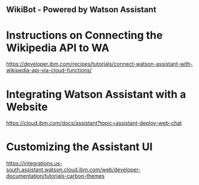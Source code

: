 ## WikiBot - Powered by Watson Assistant

# Instructions on Connecting the Wikipedia API to WA
https://developer.ibm.com/recipes/tutorials/connect-watson-assistant-with-wikipedia-api-via-cloud-functions/

# Integrating Watson Assistant with a Website
https://cloud.ibm.com/docs/assistant?topic=assistant-deploy-web-chat

# Customizing the Assistant UI 
https://integrations.us-south.assistant.watson.cloud.ibm.com/web/developer-documentation/tutorials-carbon-themes
